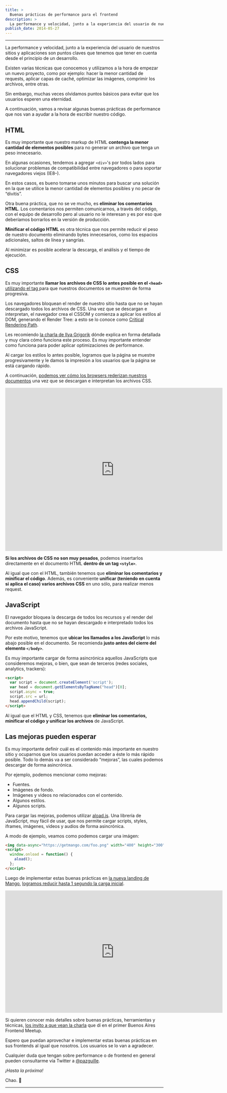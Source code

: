 ```yaml
---
title: >
  Buenas prácticas de performance para el frontend
description: >
  La performance y velocidad, junto a la experiencia del usuario de nuestros sitios y aplicaciones son puntos claves que tenemos que tener en cuenta desde el principio de un desarrollo.
publish_date: 2014-05-27
---
```


---

La performance y velocidad, junto a la experiencia del usuario de nuestros sitios y aplicaciones son puntos claves que tenemos que tener en cuenta desde el principio de un desarrollo.

Existen varias técnicas que conocemos y utilizamos a la hora de empezar un nuevo proyecto, como por ejemplo: hacer la menor cantidad de requests, aplicar capas de caché, optimizar las imágenes, comprimir los archivos, entre otras.

Sin embargo, muchas veces olvidamos puntos básicos para evitar que los usuarios esperen una eternidad.

A continuación, vamos a revisar algunas buenas prácticas de performance que nos van a ayudar a la hora de escribir nuestro código.

## HTML

Es muy importante que nuestro markup de HTML **contenga la menor cantidad de elementos posibles** para no generar un archivo que tenga un peso innecesario.

En algunas ocasiones, tendemos a agregar `<div>`'s por todos lados para solucionar problemas de compatibilidad entre navegadores o para soportar navegadores viejos (IE8–).

En estos casos, es bueno tomarse unos minutos para buscar una solución en la que se utilice la menor cantidad de elementos posibles y no pecar de “divitis”.

Otra buena práctica, que no se ve mucho, es **eliminar los comentarios HTML**. Los comentarios nos permiten comunicarnos, a través del código, con el equipo de desarrollo pero al usuario no le interesan y es por eso que deberíamos borrarlos en la versión de producción.

**Minificar el código HTML** es otra técnica que nos permite reducir el peso de nuestro documento eliminando bytes innecesarios, como los espacios adicionales, saltos de línea y sangrías.

Al minimizar es posible acelerar la descarga, el análisis y el tiempo de ejecución.

## CSS

Es muy importante **llamar los archivos de CSS lo antes posible en el `<head>`** [utilizando el tag <link>](https://www.stevesouders.com/blog/2009/04/09/dont-use-import/) para que nuestros documentos se muestren de forma progresiva.

Los navegadores bloquean el render de nuestro sitio hasta que no se hayan descargado todos los archivos de CSS. Una vez que se descargan e interpretan, el navegador crea el CSSOM y comienza a aplicar los estilos al DOM, generando el Render Tree: a esto se lo conoce como [Critical Rendering Path](https://web.dev/critical-rendering-path/).

Les recomiendo [la charla de Ilya Grigorik](https://www.youtube.com/watch?v=PkOBnYxqj3k&ab_channel=IlyaGrigorik) dónde explica en forma detallada y muy clara cómo funciona este proceso. Es muy importante entender como funciona para poder aplicar optimizaciones de performance.

Al cargar los estilos lo antes posible, logramos que la página se muestre progresivamente y le damos la impresión a los usuarios que la página se está cargando rápido.

A continuación, [podemos ver cómo los browsers rederizan nuestros documentos](https://www.youtube.com/embed/QVFoI9HNJ34) una vez que se descargan e interpretan los archivos CSS.

<iframe width="692" height="519" src="https://www.youtube.com/embed/QVFoI9HNJ34" title="HTML Rendering" frameborder="0" allow="accelerometer; autoplay; clipboard-write; encrypted-media; gyroscope; picture-in-picture" allowfullscreen></iframe>

**Si los archivos de CSS no son muy pesados**, podemos insertarlos directamente en el documento HTML **dentro de un tag `<style>`**.

Al igual que con el HTML, también tenemos que **eliminar los comentarios y minificar el código**. Además, es conveniente **unificar (teniendo en cuenta si aplica el caso) varios archivos CSS** en uno sólo, para realizar menos request.

## JavaScript

El navegador bloquea la descarga de todos los recursos y el render del documento hasta que no se hayan descargado e interpretado todos los archivos JavaScript.

Por este motivo, tenemos que **ubicar los llamados a los JavaScript** lo más abajo posible en el documento. Se recomienda **justo antes del cierre del elemento `</body>`**.

Es muy importante cargar de forma asincrónica aquellos JavaScripts que consideremos mejoras, o bien, que sean de terceros (redes sociales, analytics, trackers):

```html
<script>
  var script = document.createElement('script');
  var head = document.getElementsByTagName("head")[0];
  script.async = true;
  script.src = url;
  head.appendChild(script);
</script>
```

Al igual que el HTML y CSS, tenemos que **eliminar los comentarios, minificar el código y unificar los archivos** de JavaScript.

## Las mejoras pueden esperar

Es muy importante definir cuál es el contenido más importante en nuestro sitio y ocuparnos que los usuarios puedan acceder a éste lo más rápido posible. Todo lo demás va a ser considerado “mejoras”, las cuales podemos descargar de forma asincrónica.

Por ejemplo, podemos mencionar como mejoras:

- Fuentes.
- Imágenes de fondo.
- Imágenes y videos no relacionados con el contenido.
- Algunos estilos.
- Algunos scripts.

Para cargar las mejoras, podemos utilizar [aload.js](https://github.com/pazguille/aload). Una librería de JavaScript, muy fácil de usar, que nos permite cargar scripts, styles, iframes, imágenes, videos y audios de forma asincrónica.

A modo de ejemplo, veamos como podemos cargar una imágen:


```html
<img data-async="https://getmango.com/foo.png" width="400" height="300" >
<script>
  window.onload = function() {
    aload();
  };
</script>
```

Luego de implementar estas buenas prácticas en [la nueva landing de Mango](https://getmango.com/), [logramos reducir hasta 1 segundo la carga inicial](https://www.youtube.com/embed/M9fZ_0WtUOA).

<iframe width="692" height="389" src="https://www.youtube.com/embed/M9fZ_0WtUOA" title="Mango Performance" frameborder="0" allow="accelerometer; autoplay; clipboard-write; encrypted-media; gyroscope; picture-in-picture" allowfullscreen></iframe>

Si quieren conocer más detalles sobre buenas prácticas, herramientas y técnicas, [los invito a que vean la charla](https://www.youtube.com/watch?v=F5srxM9s6lQ&t=2751s&ab_channel=LABgcba-LaboratoriodeGobierno) que dí en el primer Buenos Aires Frontend Meetup.

Espero que puedan aprovechar e implementar estas buenas prácticas en sus frontends al igual que nosotros. Los usuarios se lo van a agradecer.

Cualquier duda que tengan sobre performance o de frontend en general pueden consultarme vía Twitter a [@pazguille](https://twitter.com/pazguille).

*¡Hasta la próxima!*

Chao. 🚀

---
